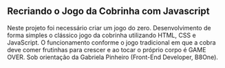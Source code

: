 ## Recriando o Jogo da Cobrinha com Javascript

Neste projeto foi necessário criar um jogo do zero. Desenvolvimento de forma simples o clássico jogo da cobrinha utilizando HTML, CSS e JavaScript.
O funcionamento conforme o jogo tradicional em que a cobra deve comer frutinhas para crescer e ao tocar o próprio corpo é GAME OVER.
Sob orientação da Gabriela Pinheiro (Front-End Developer, B8One).
